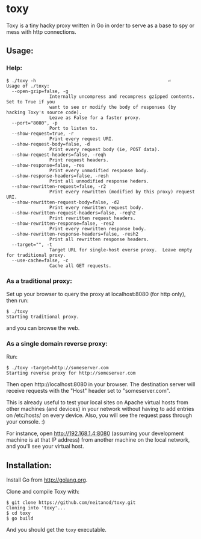 toxy
====

Toxy is a tiny hacky proxy written in Go in order to serve as a base to spy or 
mess with http connections.

Usage:
------

### Help:

    $ ./toxy -h                                                 ⏎
    Usage of ./toxy:
      --open-gzip=false, -g
                    Internally uncompress and recompress gzipped contents. Set to True if you
                    want to see or modify the body of responses (by hacking Toxy's source code).
                    Leave as False for a faster proxy.
      --port="8080", -p
                    Port to listen to.
      --show-request=true, -r
                    Print every request URI.
      --show-request-body=false, -d
                    Print every request body (ie, POST data).
      --show-request-headers=false, -reqh
                    Print request headers.
      --show-response=false, -res
                    Print every unmodified response body.
      --show-response-headers=false, -resh
                    Print all unmodified response heders.
      --show-rewritten-request=false, -r2
                    Print every rewritten (modified by this proxy) request URI.
      --show-rewritten-request-body=false, -d2
                    Print every rewritten request body.
      --show-rewritten-request-headers=false, -reqh2
                    Print rewritten request headers.
      --show-rewritten-response=false, -res2
                    Print every rewritten response body.
      --show-rewritten-response-headers=false, -resh2
                    Print all rewritten response headers.
      --target="", -t
                    Target URL for single-host everse proxy.  Leave empty for traditional proxy.
      --use-cache=false, -c
                    Cache all GET requests.

### As a traditional proxy:

Set up your browser to query the proxy at localhost:8080 (for http only), then run:

    $ ./toxy
    Starting traditional proxy.

and you can browse the web.

### As a single domain reverse proxy:

Run:

    $ ./toxy -target=http://someserver.com
    Starting reverse proxy for http://someserver.com

Then open http://localhost:8080 in your browser.  The destination server will 
receive requests with the "Host" header set to "someserver.com".

This is already useful to test your local sites on Apache virtual hosts from
other machines (and devices) in your network without having to add entries on 
/etc/hosts/ on every device.  Also, you will see the request pass through your
console.  :)

For instance, open http://192.168.1.4:8080 (assuming your development machine is
at that IP address) from another machine on the local network, and you'll see 
your virtual host.

Installation:
-------------

Install Go from http://golang.org.

Clone and compile Toxy with:

    $ git clone https://github.com/neitanod/toxy.git
    Cloning into 'toxy'...
    $ cd toxy
    $ go build

And you should get the `toxy` executable.
